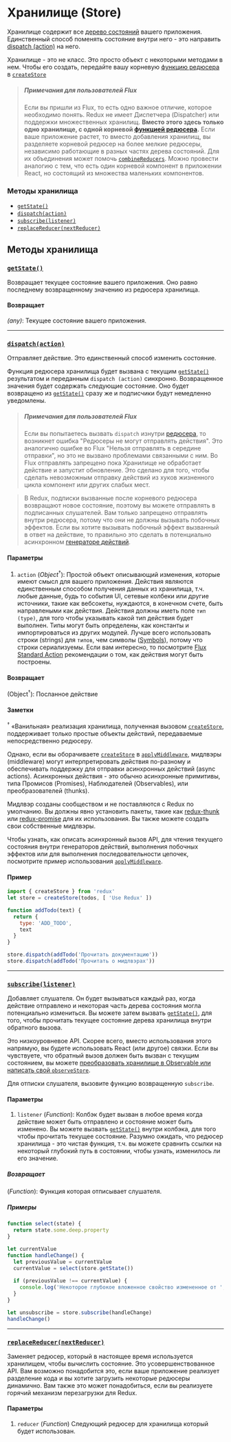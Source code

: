 # Хранилище (Store)

Хранилище содержит все [дерево состояний](../Glossary.md#state) вашего приложения.
Единственный способ поменять состояние внутри него - это направить [dispatch (action)](../Glossary.md#action) на него.

Хранилище - это не класс. Это просто объект с некоторыми методами в нем. Чтобы его создать, передайте вашу корневую [функцию редюсера](../Glossary.md#reducer) в [`createStore`](createStore.md)

>##### Примечания для пользователей Flux
>Если вы пришли из Flux, то есть одно важное отличие, которое необходимо понять. Redux не имеет Диспетчера (Dispatcher) или поддержки множественных хранилищ. **Вместо этого здесь только одно хранилище, с одной корневой [функцией редюсера](../Glossary.md#reducer).** Если ваше приложение растет, то вместо добавления хранилищ, вы разделяете корневой редюсер на более мелкие редюсеры, независимо работающие в разных частях дерева состояний. Для их объединения может помочь [`combineReducers`](combineReducers.md). Можно провести аналогию с тем, что есть один корневой компонент в приложении React, но состоящий из множества маленьких компонентов.

### Методы хранилища

- [`getState()`](#getState)
- [`dispatch(action)`](#dispatch)
- [`subscribe(listener)`](#subscribe)
- [`replaceReducer(nextReducer)`](#replaceReducer)

## Методы хранилища

### <a id='getState'></a>[`getState()`](#getState)

Возвращает текущее состояние вашего приложения.
Оно равно последнему возвращенному значению из редюсера хранилища.

#### Возвращает

*(any)*: Текущее состояние вашего приложения.

<hr>

### <a id='dispatch'></a>[`dispatch(action)`](#dispatch)

Отправляет действие. Это единственный способ изменить состояние.

Функция редюсера хранилища будет вызвана с текущим [`getState()`](#getState) результатом и переданным `dispatch (action)` синхронно. Возвращенное значения будет содержать следующие состояние. Оно будет возвращено из [`getState()`](#getState) сразу же и подписчики будут немедленно уведомлены.

>##### Примечания для пользователей Flux
>Если вы попытаетесь вызвать `dispatch` изнутри [редюсера](../Glossary.md#reducer), то возникнет ошибка "Редюсеры не могут отправлять действия". Это аналогично ошибке во Flux "Нельзя отправлять в середине отправки", но это не вызвано проблемами связанными с ним. Во Flux отправлять запрещено пока Хранилище не обработает действие и запустит обновление. Это сделано для того, чтобы сделать невозможным отправку действий из хуков жизненного цикла компонент или других слабых мест.

>В Redux, подписки вызванные после корневого редюсера возвращают новое состояние, поэтому вы можете отправлять в подписанных слушателей. Вам только запрещено отправлять внутри редюсера, потому что они не должны вызывать побочных эффектов. Если вы хотите вызывать побочный эффект вызванный в ответ на действие, то правильно это сделать в потенциально асинхронном [генераторе действий](../Glossary.md#action-creator).

#### Параметры
1. `action` (*Object*<sup>†</sup>): Простой объект описывающий изменения, которые имеют смысл для вашего приложения. Действия являются единственным способом получения данных из хранилища, т.ч. любые данные, будь то события UI, сетевые колбеки или другие источники, такие как вебсокеты, нуждаются, в конечном счете, быть направлеными как действия. Действия должны иметь поле `тип (type)`, для того чтобы указывать какой тип действия будет выполнен. Типы могут быть определены, как константы и импортироваться из других модулей. Лучше всего использовать строки (strings) для `типов`, чем символы ([Symbols](https://developer.mozilla.org/en/docs/Web/JavaScript/Reference/Global_Objects/Symbol)), потому что строки сериализуемы. Если вам интересно, то посмотрите [Flux Standard Action](https://github.com/acdlite/flux-standard-action) рекомендации о том, как действия могут быть построены.

#### Возвращает

(Object<sup>†</sup>): Посланное действие

#### Заметки

<sup>†</sup> «Ванильная» реализация хранилища, полученная вызовом [`createStore`](createStore.md), поддерживает только простые объекты действий, передаваемые непосредственно редюсеру.

Однако, если вы оборачиваете [`createStore`](createStore.md) в [`applyMiddleware`](applyMiddleware.md), мидлвэры (middleware) могут интерпретировать действия по-разному и обеспечивать поддержку для отправки асинхронных действий (async actions). Асинхронных действия - это обычно асинхронные примитивы, типа Промисов (Promises), Наблюдателей (Observables), или преобразователей (thunks).

Мидлвэр созданы сообществом и не поставляются с Redux по умолчанию. Вы должны явно установить пакеты, такие как [redux-thunk](https://github.com/gaearon/redux-thunk) или [redux-promise](https://github.com/acdlite/redux-promise) для их использования. Вы также можете создать свои собственные мидлвэры. 

Чтобы узнать, как описать асинхронный вызов API, для чтения текущего состояния внутри генераторов действий, выполнения побочных эффектов или для выполнения последовательности цепочек, посмотрите пример использования [`applyMiddleware`](applyMiddleware.md).

#### Пример

```js
import { createStore } from 'redux'
let store = createStore(todos, [ 'Use Redux' ])

function addTodo(text) {
  return {
    type: 'ADD_TODO',
    text
  }
}

store.dispatch(addTodo('Прочитать документацию'))
store.dispatch(addTodo('Прочитать о мидлвэрах'))
```

<hr>

### <a id='subscribe'></a>[`subscribe(listener)`](#subscribe)
Добавляет слушателя. Он будет вызываться каждый раз, когда действие отправлено и некоторая часть дерева состояния могла потенциально измениться. Вы можете затем вызвать [`getState()`](#getState),  для того, чтобы прочитать текущее состояние дерева хранилища внутри обратного вызова.

Это низкоуровневое API. Скорее всего, вместо использования этого напрямую, вы будете использовать React (или другое) связки. Если вы чувствуете, что обратный вызов должен быть вызван с текущим состоянием, вы можете [преобразовать хранилище в Observable или написать свой `observeStore`](https://github.com/reactjs/redux/issues/303#issuecomment-125184409).

Для отписки слушателя, вызовите функцию возвращенную `subscribe`.

#### Параметры 

1. `listener` (*Function*): Колбэк будет вызван в любое время когда действие может быть отправлено и состояние может быть изменено. Вы можете вызвать [`getState()`](#getState) внутри колбэка, для того чтобы прочитать текущее состояние. Разумно ожидать, что редюсер хранилища - это  чистая функция, т.ч. вы можете сравнить ссылки на некоторый глубокий путь в состоянии, чтобы узнать, изменилось ли его значение.

##### Возвращает

(*Function*): Функция которая отписывает слушателя.

##### Примеры

```js
function select(state) {
  return state.some.deep.property
}

let currentValue
function handleChange() {
  let previousValue = currentValue
  currentValue = select(store.getState())
  
  if (previousValue !== currentValue) {
    console.log('Некоторое глубокое вложенное свойство измененное от ', previousValue, 'к', currentValue)
  }
}

let unsubscribe = store.subscribe(handleChange)
handleChange()
```

<hr>

### <a id='replaceReducer'></a>[`replaceReducer(nextReducer)`](#replaceReducer)

Заменяет редюсер, который в настоящее время используется хранилищем, чтобы вычислить состояние. Это усовершенствованное API. Вам возможно понадобится это, если ваше приложение реализует разделение кода и вы хотите загрузить некоторые редюсеры динамично. Вам также это может понадобиться, если вы реализуете горячий механизм перезагрузки для Redux.

#### Параметры

1. `reducer` (*Function*) Следующий редюсер для хранилища который будет использован.
